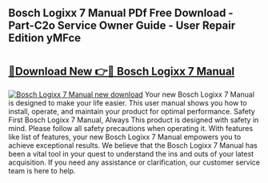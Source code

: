 ## Bosch Logixx 7 Manual PDf Free Download - Part-C2o Service Owner Guide - User Repair Edition yMFce

# <h2><a href="http://cf10162.oget.top/?id=Bosch+Logixx+7+Manual">🔗Download New 👉🔴 Bosch Logixx 7 Manual</a></h2>

[![Bosch Logixx 7 Manual new download](https://i.imgur.com/5g1atiW.png)](http://cf10162.oget.top/?id=Bosch+Logixx+7+Manual)
Your new Bosch Logixx 7 Manual is designed to make your life easier. This user manual shows you how to install, operate, and maintain your product for optimal performance. Safety First Bosch Logixx 7 Manual, Always This product is designed with safety in mind. Please follow all safety precautions when operating it. With features like list of features, your new Bosch Logixx 7 Manual empowers you to achieve exceptional results. We believe that the Bosch Logixx 7 Manual has been a vital tool in your quest to understand the ins and outs of your latest acquisition. If you need any assistance or clarification, our customer service team is here to help.
